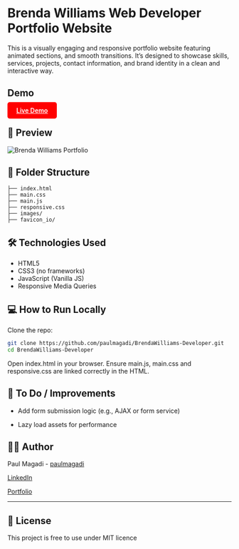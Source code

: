 # Brenda Williams Web Developer Portfolio Website

This is a visually engaging and responsive portfolio website featuring animated sections, and smooth transitions. It’s designed to showcase skills, services, projects, contact information, and brand identity in a clean and interactive way.

## Demo

<a href="https://paulmagadi.github.io/BrendaWilliams-Developer/" target="_blanck" style="background-color: red; padding: 10px 20px; color: white; border-radius: 5px; font-weight: 600;">Live Demo</a>

## 📸 Preview

![Brenda Williams Portfolio](brendawilliams-developer.png)

## 📁 Folder Structure

```
├── index.html
├── main.css
├── main.js
├── responsive.css
├── images/
├── favicon_io/
```

## 🛠️ Technologies Used

- HTML5
- CSS3 (no frameworks)
- JavaScript (Vanilla JS)
- Responsive Media Queries


## 💻 How to Run Locally
Clone the repo:

```bash
git clone https://github.com/paulmagadi/BrendaWilliams-Developer.git
cd BrendaWilliams-Developer
```

Open index.html in your browser. Ensure main.js, main.css and responsive.css are linked correctly in the HTML.

## 🔧 To Do / Improvements
- Add form submission logic (e.g., AJAX or form service)

- Lazy load assets for performance



## 🧑‍💻 Author
Paul Magadi - [paulmagadi](https://github.com/paulmagadi)

[LinkedIn](https://www.linkedin.com/in/paulmagadi) 

[Portfolio](https://paulmagadi.github.io/)

---

## 📄 License
This project is free to use under MIT licence

